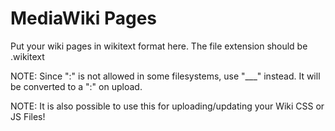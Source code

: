 MediaWiki Pages
===============

Put your wiki pages in wikitext format here. 
The file extension should be .wikitext

NOTE: Since ":" is not allowed in some filesystems, use "___" instead. It will be converted to a ":" on upload.

NOTE: It is also possible to use this for uploading/updating your Wiki CSS or JS Files!